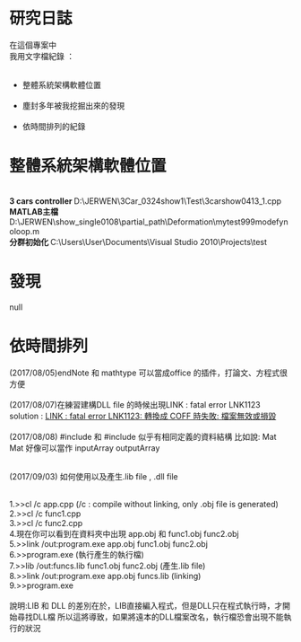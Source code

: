 # 研究日誌

在這個專案中<br>
我用文字檔紀錄 ： <br>
<ul>
  <li>整體系統架構軟體位置</li>
  <li>塵封多年被我挖掘出來的發現</li>
  <li>依時間排列的紀錄</li>
</ul>

<h1>整體系統架構軟體位置</h1><br>
<b>3 cars controller </b>D:\JERWEN\3Car_0324show1\Test\3carshow0413_1.cpp<br>
<b>MATLAB主檔</b> D:\JERWEN\show_single0108\partial_path\Deformation\mytest999modefynoloop.m<br>
<b>分群初始化 </b>C:\Users\User\Documents\Visual Studio 2010\Projects\test<br>

<h1>發現</h1>
null<br>

<h1>依時間排列</h1>
(2017/08/05)endNote 和 mathtype 可以當成office 的插件，打論文、方程式很方便<br><br>
(2017/08/07)在練習建構DLL file 的時候出現LINK : fatal error LNK1123
solution : <a href = "https://xiaolaba.wordpress.com/2013/09/01/link-fatal-error-lnk1123-%E8%BD%89%E6%8F%9B%E6%88%90-coff-%E6%99%82%E5%A4%B1%E6%95%97-%E6%AA%94%E6%A1%88%E7%84%A1%E6%95%88%E6%88%96%E6%90%8D%E6%AF%80/">LINK : fatal error LNK1123: 轉換成 COFF 時失敗: 檔案無效或損毀</a><br><br>
(2017/08/08)
#include <opencv2/opencv.hpp> 和 #include <opencv2/core/core.hpp> 似乎有相同定義的資料結構 比如說: Mat
Mat 好像可以當作 inputArray outputArray<br><br>

(2017/09/03)
如何使用以及產生.lib file , .dll file<br><br>

1.>>cl /c app.cpp (/c : compile without linking, only .obj file is generated)<br>
2.>>cl /c func1.cpp<br>
3.>>cl /c func2.cpp<br>
4.現在你可以看到在資料夾中出現 app.obj 和 func1.obj func2.obj<br>
5.>>link /out:program.exe app.obj func1.obj func2.obj<br>
6.>>program.exe (執行產生的執行檔)<br>
7.>>lib /out:funcs.lib func1.obj func2.obj (產生.lib file)<br>
8.>>link /out:program.exe app.obj funcs.lib (linking)<br>
9.>>program.exe<br>
<br>
說明:LIB 和 DLL 的差別在於，LIB直接編入程式，但是DLL只在程式執行時，才開始尋找DLL檔
所以這將導致，如果將遠本的DLL檔案改名，執行檔恐會出現不能執行的狀況

